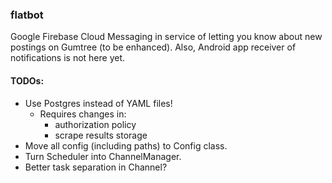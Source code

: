 ### flatbot
Google Firebase Cloud Messaging in service of letting you know about new postings on Gumtree (to be enhanced).
Also, Android app receiver of notifications is not here yet.

#### TODOs:
  * Use Postgres instead of YAML files!
    * Requires changes in:
      * authorization policy
      * scrape results storage
  * Move all config (including paths) to Config class.
  * Turn Scheduler into ChannelManager.
  * Better task separation in Channel?

